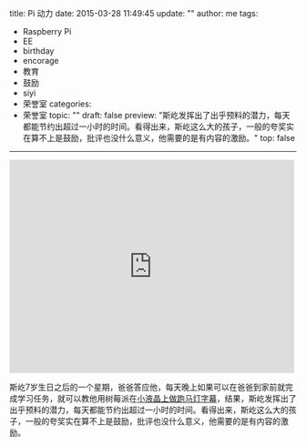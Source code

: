 title: Pi 动力
date: 2015-03-28 11:49:45
update: ""
author: me
tags:
- Raspberry Pi
- EE
- birthday
- encorage
- 教育
- 鼓励
- siyi
- 荣誉室
categories:
- 荣誉室
topic: ""
draft: false
preview: "斯屹发挥出了出乎预料的潜力，每天都能节约出超过一小时的时间。看得出来，斯屹这么大的孩子，一般的夸奖实在算不上是鼓励，批评也没什么意义，他需要的是有内容的激励。"
top: false


---



<iframe src="https://www.flickr.com/photos/gnawux/16945837051/player/" width="500" height="375" frameborder="0" allowfullscreen webkitallowfullscreen mozallowfullscreen oallowfullscreen msallowfullscreen></iframe>

斯屹7岁生日之后的一个星期，爸爸答应他，每天晚上如果可以在爸爸到家前就完成学习任务，就可以教他用树莓派在[小液晶上做跑马灯字幕](/post/2015/03/20/2015-03-20-happy-birthday.html)，结果，斯屹发挥出了出乎预料的潜力，每天都能节约出超过一小时的时间。看得出来，斯屹这么大的孩子，一般的夸奖实在算不上是鼓励，批评也没什么意义，他需要的是有内容的激励。
